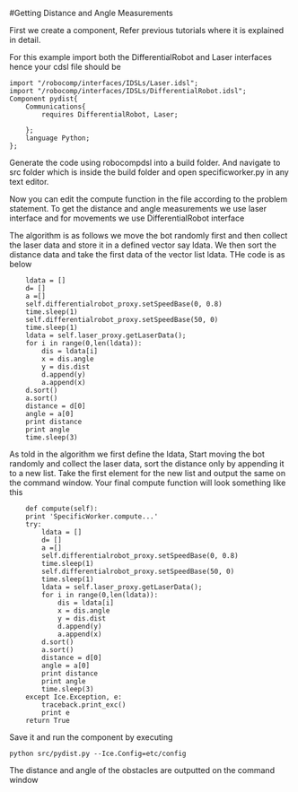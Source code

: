 #Getting Distance and Angle Measurements

First we create a component, Refer previous tutorials where it is explained in detail.

For this example import both the DifferentialRobot and Laser interfaces hence your cdsl file should be

	import "/robocomp/interfaces/IDSLs/Laser.idsl";
	import "/robocomp/interfaces/IDSLs/DifferentialRobot.idsl";
	Component pydist{
		Communications{
			requires DifferentialRobot, Laser;

		};
		language Python;
	};

Generate the code using robocompdsl into a build folder. And navigate to src folder which is inside the build folder and open specificworker.py in any text editor.

Now you can edit the compute function in the file according to the problem statement. To get the distance and angle measurements we use laser interface and for movements we use DifferentialRobot interface

The algorithm is as follows we move the bot randomly first and then collect the laser data and store it in a defined vector say ldata. We then sort the distance data and take the first data of the vector list ldata. THe code is as below

		ldata = []
		d= []
		a =[]
		self.differentialrobot_proxy.setSpeedBase(0, 0.8)
		time.sleep(1)
		self.differentialrobot_proxy.setSpeedBase(50, 0)
		time.sleep(1)		
		ldata = self.laser_proxy.getLaserData();
		for i in range(0,len(ldata)):
			dis = ldata[i]
			x = dis.angle			
			y = dis.dist
			d.append(y)
			a.append(x)
		d.sort()
		a.sort()
		distance = d[0]
		angle = a[0]
		print distance
		print angle
		time.sleep(3)

As told in the algorithm we first define the ldata, Start moving the bot randomly and collect the laser data, sort the distance only by appending it to a new list. Take the first element for the new list and output the same on the command window. Your final compute function will look something like this

		def compute(self):
		print 'SpecificWorker.compute...'
		try:
			ldata = []
			d= []
			a =[]
			self.differentialrobot_proxy.setSpeedBase(0, 0.8)
			time.sleep(1)
			self.differentialrobot_proxy.setSpeedBase(50, 0)
			time.sleep(1)		
			ldata = self.laser_proxy.getLaserData();
			for i in range(0,len(ldata)):
				dis = ldata[i]
				x = dis.angle
				y = dis.dist
				d.append(y)
				a.append(x)
			d.sort()
			a.sort()
			distance = d[0]
			angle = a[0]
			print distance
			print angle
			time.sleep(3)
		except Ice.Exception, e:
			traceback.print_exc()
			print e
		return True

Save it and run the component by executing

	python src/pydist.py --Ice.Config=etc/config

The distance and angle of the obstacles are outputted on the command window
